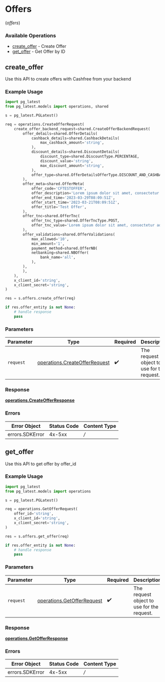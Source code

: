 # Offers
(*offers*)

### Available Operations

* [create_offer](#create_offer) - Create Offer
* [get_offer](#get_offer) - Get Offer by ID

## create_offer

Use this API to create offers with Cashfree from your backend

### Example Usage

```python
import pg_latest
from pg_latest.models import operations, shared

s = pg_latest.PGLatest()

req = operations.CreateOfferRequest(
    create_offer_backend_request=shared.CreateOfferBackendRequest(
        offer_details=shared.OfferDetails(
            cashback_details=shared.CashbackDetails(
                max_cashback_amount='string',
            ),
            discount_details=shared.DiscountDetails(
                discount_type=shared.DiscountType.PERCENTAGE,
                discount_value='string',
                max_discount_amount='string',
            ),
            offer_type=shared.OfferDetailsOfferType.DISCOUNT_AND_CASHBACK,
        ),
        offer_meta=shared.OfferMeta(
            offer_code='CFTESTOFFER',
            offer_description='Lorem ipsum dolor sit amet, consectetur adipiscing elit',
            offer_end_time='2023-03-29T08:09:51Z',
            offer_start_time='2023-03-21T08:09:51Z',
            offer_title='Test Offer',
        ),
        offer_tnc=shared.OfferTnc(
            offer_tnc_type=shared.OfferTncType.POST,
            offer_tnc_value='Lorem ipsum dolor sit amet, consectetur adipiscing elit',
        ),
        offer_validations=shared.OfferValidations(
            max_allowed='10',
            min_amount='1',
            payment_method=shared.OfferNB(
            netbanking=shared.NBOffer(
                bank_name='all',
            ),
        ),
        ),
    ),
    x_client_id='string',
    x_client_secret='string',
)

res = s.offers.create_offer(req)

if res.offer_entity is not None:
    # handle response
    pass
```

### Parameters

| Parameter                                                                      | Type                                                                           | Required                                                                       | Description                                                                    |
| ------------------------------------------------------------------------------ | ------------------------------------------------------------------------------ | ------------------------------------------------------------------------------ | ------------------------------------------------------------------------------ |
| `request`                                                                      | [operations.CreateOfferRequest](../../models/operations/createofferrequest.md) | :heavy_check_mark:                                                             | The request object to use for the request.                                     |


### Response

**[operations.CreateOfferResponse](../../models/operations/createofferresponse.md)**
### Errors

| Error Object    | Status Code     | Content Type    |
| --------------- | --------------- | --------------- |
| errors.SDKError | 4x-5xx          | */*             |

## get_offer

Use this API to get offer by offer_id

### Example Usage

```python
import pg_latest
from pg_latest.models import operations

s = pg_latest.PGLatest()

req = operations.GetOfferRequest(
    offer_id='string',
    x_client_id='string',
    x_client_secret='string',
)

res = s.offers.get_offer(req)

if res.offer_entity is not None:
    # handle response
    pass
```

### Parameters

| Parameter                                                                | Type                                                                     | Required                                                                 | Description                                                              |
| ------------------------------------------------------------------------ | ------------------------------------------------------------------------ | ------------------------------------------------------------------------ | ------------------------------------------------------------------------ |
| `request`                                                                | [operations.GetOfferRequest](../../models/operations/getofferrequest.md) | :heavy_check_mark:                                                       | The request object to use for the request.                               |


### Response

**[operations.GetOfferResponse](../../models/operations/getofferresponse.md)**
### Errors

| Error Object    | Status Code     | Content Type    |
| --------------- | --------------- | --------------- |
| errors.SDKError | 4x-5xx          | */*             |
